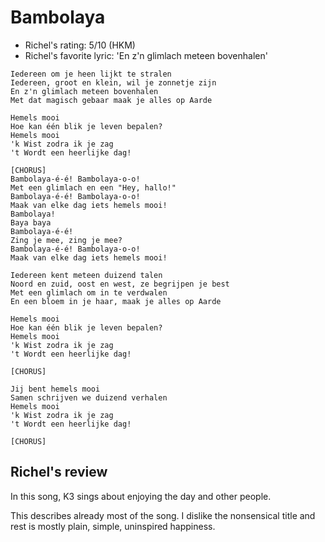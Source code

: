 # Bambolaya

 * Richel's rating: 5/10 (HKM)
 * Richel's  favorite lyric: 'En z'n glimlach meteen bovenhalen'

```
Iedereen om je heen lijkt te stralen
Iedereen, groot en klein, wil je zonnetje zijn
En z'n glimlach meteen bovenhalen
Met dat magisch gebaar maak je alles op Aarde

Hemels mooi
Hoe kan één blik je leven bepalen?
Hemels mooi
'k Wist zodra ik je zag
't Wordt een heerlijke dag!

[CHORUS]
Bambolaya-é-é! Bambolaya-o-o!
Met een glimlach en een "Hey, hallo!"
Bambolaya-é-é! Bambolaya-o-o!
Maak van elke dag iets hemels mooi!
Bambolaya!
Baya baya
Bambolaya-é-é!
Zing je mee, zing je mee?
Bambolaya-é-é! Bambolaya-o-o!
Maak van elke dag iets hemels mooi!

Iedereen kent meteen duizend talen
Noord en zuid, oost en west, ze begrijpen je best
Met een glimlach om in te verdwalen
En een bloem in je haar, maak je alles op Aarde

Hemels mooi
Hoe kan één blik je leven bepalen?
Hemels mooi
'k Wist zodra ik je zag
't Wordt een heerlijke dag!

[CHORUS]

Jij bent hemels mooi
Samen schrijven we duizend verhalen
Hemels mooi
'k Wist zodra ik je zag
't Wordt een heerlijke dag!

[CHORUS]
```

## Richel's review

In this song, K3 sings about enjoying the day and other people.

This describes already most of the song. I dislike the nonsensical
title and rest is mostly plain, simple, uninspired happiness.

